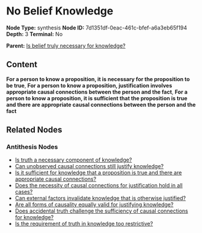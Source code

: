 # No Belief Knowledge

**Node Type:** synthesis
**Node ID:** 7d1351df-0eac-461c-bfef-a6a3eb65f194
**Depth:** 3
**Terminal:** No

**Parent:** [Is belief truly necessary for knowledge?](is-belief-truly-necessary-for-knowledge-antithesis-5bbda82a-484e-49dd-b1c5-a0650818dce7.md)

## Content

**For a person to know a proposition, it is necessary for the proposition to be true**, **For a person to know a proposition, justification involves appropriate causal connections between the person and the fact**, **For a person to know a proposition, it is sufficient that the proposition is true and there are appropriate causal connections between the person and the fact**

## Related Nodes

### Antithesis Nodes

- [Is truth a necessary component of knowledge?](is-truth-a-necessary-component-of-knowledge-antithesis-cb4719fd-58f7-4077-9860-45e611348138.md)
- [Can unobserved causal connections still justify knowledge?](can-unobserved-causal-connections-still-justify-knowledge-antithesis-3a3a46d6-cb6c-4853-869d-70537cd334b5.md)
- [Is it sufficient for knowledge that a proposition is true and there are appropriate causal connections?](is-it-sufficient-for-knowledge-that-a-proposition-is-true-and-there-are-appropriate-causal-connections-antithesis-850421b8-2e76-46a1-ba98-2d489896a7e0.md)
- [Does the necessity of causal connections for justification hold in all cases?](does-the-necessity-of-causal-connections-for-justification-hold-in-all-cases-antithesis-0fa00f58-27cf-4522-bb25-cfc484a486c6.md)
- [Can external factors invalidate knowledge that is otherwise justified?](can-external-factors-invalidate-knowledge-that-is-otherwise-justified-antithesis-83be7d86-78c0-4f0b-afe6-20ac7801ad37.md)
- [Are all forms of causality equally valid for justifying knowledge?](are-all-forms-of-causality-equally-valid-for-justifying-knowledge-antithesis-b3f25b0d-6a4d-4ebd-9e87-c79ab60b8b27.md)
- [Does accidental truth challenge the sufficiency of causal connections for knowledge?](does-accidental-truth-challenge-the-sufficiency-of-causal-connections-for-knowledge-antithesis-c328f4b9-a557-4708-b12f-b99bcad434e8.md)
- [Is the requirement of truth in knowledge too restrictive?](is-the-requirement-of-truth-in-knowledge-too-restrictive-antithesis-d759ee48-3411-489a-a176-f9d73cbf47eb.md)
